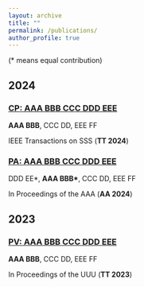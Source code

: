 ```yaml
---
layout: archive
title: ""
permalink: /publications/
author_profile: true
---
```


(* means equal contribution)

## 2024
### [CP: AAA BBB CCC DDD EEE](https://yq121.github.io/publications/)
<b>AAA BBB</b>, CCC DD, EEE FF

IEEE Transactions on SSS (<b>TT 2024</b>)


### [PA: AAA BBB CCC DDD EEE](https://yq121.github.io/publications/)
DDD EE*, <b>AAA BBB*</b>, CCC DD, EEE FF

In Proceedings of the AAA (<b>AA 2024</b>)


## 2023
### [PV: AAA BBB CCC DDD EEE](https://yq121.github.io/publications/)
<b>AAA BBB</b>, CCC DD, EEE FF

In Proceedings of the UUU (<b>TT 2023</b>)
